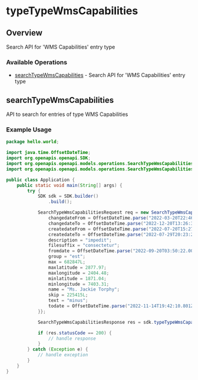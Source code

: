 # typeTypeWmsCapabilities

## Overview

Search API for 'WMS Capabilities' entry type

### Available Operations

* [searchTypeWmsCapabilities](#searchtypewmscapabilities) - Search API for 'WMS Capabilities' entry type

## searchTypeWmsCapabilities

API to search for entries of type WMS Capabilities

### Example Usage

```java
package hello.world;

import java.time.OffsetDateTime;
import org.openapis.openapi.SDK;
import org.openapis.openapi.models.operations.SearchTypeWmsCapabilitiesRequest;
import org.openapis.openapi.models.operations.SearchTypeWmsCapabilitiesResponse;

public class Application {
    public static void main(String[] args) {
        try {
            SDK sdk = SDK.builder()
                .build();

            SearchTypeWmsCapabilitiesRequest req = new SearchTypeWmsCapabilitiesRequest() {{
                changedateFrom = OffsetDateTime.parse("2022-03-20T22:46:34.076Z");
                changedateTo = OffsetDateTime.parse("2022-12-20T13:26:35.144Z");
                createdateFrom = OffsetDateTime.parse("2022-07-20T15:27:19.301Z");
                createdateTo = OffsetDateTime.parse("2022-07-29T20:23:21.998Z");
                description = "impedit";
                filesuffix = "consectetur";
                fromdate = OffsetDateTime.parse("2022-09-20T03:50:22.008Z");
                group = "est";
                max = 682847L;
                maxlatitude = 2877.97;
                maxlongitude = 2404.48;
                minlatitude = 1871.04;
                minlongitude = 7403.31;
                name = "Ms. Jackie Torphy";
                skip = 225415L;
                text = "minus";
                todate = OffsetDateTime.parse("2022-11-14T19:42:10.801Z");
            }};            

            SearchTypeWmsCapabilitiesResponse res = sdk.typeTypeWmsCapabilities.searchTypeWmsCapabilities(req);

            if (res.statusCode == 200) {
                // handle response
            }
        } catch (Exception e) {
            // handle exception
        }
    }
}
```
